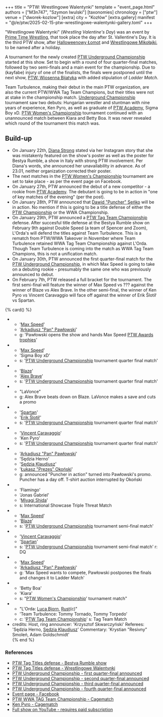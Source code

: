 +++
title = "PTW: Wrestlingowe Walentynki"
template = "event_page.html"
authors = ["M3n747", "Szymon Iwulski"]
[taxonomies]
chronology = ["ptw"]
venue = ["dworek-kozlow"]
[extra]
city = "Kozłów"
[extra.gallery]
manifest = "@/e/ptw/2025-02-15-ptw-wrestlingowe-walentynki-gallery.toml"
+++

"Wrestlingowe Walentynki" (_Wrestling Valentine's Day_) was an event by [Prime Time Wrestling](@/o/ptw.md), that took place the day after St. Vallentine's Day. It is the third PTW show, after [Halloweenowy Łomot](@/e/ptw/2024-10-19-ptw-underground-23.md) and [Wrestlingowe Mikołajki](@/e/ptw/2024-12-07-ptw-underground-25.md), to be named after a holiday.

A tournament for the newly created [PTW Underground Championship](@/c/ptw-underground-championship.md) started at this show. Set to begin with a round of four quarter-final matches, followed by two semi-finals and a main event for the championship.
Due to (kayfabe) injury of one of the finalists, the finals were postponed until the next show, [PTW: Wiosenna Bijatyka](@/e/ptw/2025-03-15-ptw-wiosenna-bijatyka.md) with added stipulation of _Ladder Match_.

Team Turbulence, making their debut in the main PTW organization, are also the current PTW/WWA Tag Team Champions, but their titles were not at stake in the championship match.
[Underground Championship](@/c/ptw-underground-championship.md) tournament saw two debuts: Hungarian wrestler and stuntman with nine years of experience, Ken Pyro, as well as graduate of [PTW Academy](@/o/ptw-academy.md), Sigma Boy xD.
[PTW Women's Championship](@/c/ptw-womens-championship.md) tournament continued with an unannounced match between Kiara and Betty Boa. It was never revealed which round of the tournament this match was.

## Build-up

* On January 22th, [Diana Strong](@/w/diana-strong.md) stated via her Instagram story that she was mistakenly featured on the show's poster as well as the poster for Bestya Rumble, a show in Italy with strong PTW involvement. Per Diana's words, she announced her unavailability in advance. As of 23.01, neither organization corrected their poster.
* The next matches in the [PTW Women's Championship](@/c/ptw-womens-championship.md) tournament are set to take place - as per the event page on Facebook.
* On January 27th, PTW announced the debut of a new competitor - a rookie from [PTW Academy](@/o/ptw-academy.md). The debutant is going to be in action in "one of key matches of the evening" (per the post).
* On January 28th, PTW announced that [Dawid "Puncher" Seńko](@/w/puncher.md) will be in action. No mention if this is going to be a title defense of either the [PTW Championship](@/c/ptw-championship.md) or the WWA Championship.
* On January 29th, PTW announced a [PTW Tag Team Championship](@/c/ptw-tag-team-championship.md) defense. After succesful title defense at the Bestya Rumble show on February 9th against Double Speed (a team of Spencer and Zoom), L'Orda's will defend the titles against Team Turbulence. This is a rematch from PTW/WWA Takeover in November where Team Turbulence retained WWA Tag Team Championship against L'Orda. Though Team Turbulence is coming into the match as WWA Tag Team Champions, this is not a unification match.
* On January 30th, PTW announced the first quarter-final match for the [PTW Underground Championship](@/c/ptw-underground-championship.md), in which Max Speed is going to take on a debuting rookie - presumably the same one who was previously announced to debut.
* On February 7th, PTW released a full bracket for the tournament. The first semi-final will feature the winner of Max Speed vs ??? against the winner of Blaze vs Alex Brave. In the other semi-final, the winner of Ken Pyro vs Vincent Caravaggio will face off against the winner of Erik Šlotíř vs Spartan.

{% card() %}
- - '[Max Speed](@/w/max-speed.md)'
  - '[Arkadiusz "Pan" Pawłowski](@/w/pan-pawlowski.md)'
  - g: 'Pawłowski opens the show and hands Max Speed [PTW Awards trophies](@/a/ptw-awards-2024.md)'
- - '[Max Speed](@/w/max-speed.md)'
  - 'Sigma Boy xD'
  - s: '[PTW Underground Championship](@/c/ptw-underground-championship.md) tournament quarter final match'
- - '[Blaze](@/w/blaze.md)'
  - '[Alex Brave](@/w/alex-brave.md)'
  - s: '[PTW Underground Championship](@/c/ptw-underground-championship.md) tournament quarter final match'
- - "LaVonce"
  - g: Alex Brave beats down on Blaze. LaVonce makes a save and cuts a promo
- - '[Spartan](@/w/spartan.md)'
  - '[Erik Šlotíř](@/w/erik-slotir.md)'
  - s: '[PTW Underground Championship](@/c/ptw-underground-championship.md) tournament quarter final match'
- - '[Vincent Caravaggio](@/w/vincent-caravaggio.md)'
  - 'Ken Pyro'
  - s: '[PTW Underground Championship](@/c/ptw-underground-championship.md) tournament quarter final match'
- - '[Arkadiusz "Pan" Pawłowski](@/w/pan-pawlowski.md)'
  - 'Sędzia Herno'
  - '[Sędzia Klaudiusz](@/w/sedzia-klaudiusz.md)'
  - '[Łukasz "Prezes" Okoński](@/w/lukasz-okonski.md)'
  - g: announced "Puncher in action" turned into Pawłowski's promo. Puncher has a day off. T-shirt auction interrupted by Okoński
- - 'Flamingo'
  - 'Jonas Gabriel'
  - '[Miyagi Shida](@/w/miyagi-shida.md)'
  - s: International Showcase Triple Threat Match
- - '[Max Speed](@/w/max-speed.md)'
  - '[Blaze](@/w/blaze.md)'
  - s: '[PTW Underground Championship](@/c/ptw-underground-championship.md) tournament semi-final match'
- - '[Vincent Caravaggio](@/w/vincent-caravaggio.md)'
  - '[Spartan](@/w/spartan.md)'
  - s: '[PTW Underground Championship](@/c/ptw-underground-championship.md) tournament semi-final match'
    r: DQ
- - '[Max Speed](@/w/max-speed.md)'
  - '[Arkadiusz "Pan" Pawłowski](@/w/pan-pawlowski.md)'
  - g: 'Max Speed wants to compete, Pawłowski postpones the finals and changes it to Ladder Match'    
- - 'Betty Boa'
  - 'Kiara'
  - s: "[PTW Women's Championship](@/c/ptw-womens-championship.md)' tournament match"
- - "L'Orda: [Luca Bjorn](@/w/luca-bjorn.md), [Rust](@/w/rust.md)(c)"
  - 'Team Turbulence: Tommy Tornado, Tommy Torpedo'
  - c: '[PTW Tag Team Championship](@/c/ptw-tag-team-championship.md)'
    s: Tag Team Match
- credits:
  Host, ring announcer: 'Krzysztof Skwarczyński'
  Referees: 'Sędzia Herno, [Sędzia Klaudiusz](@/w/sedzia-klaudiusz.md)'
  Commentary: 'Krystian "Resivny" Smoleń, Adam Goldschmidt'    
{% end %}

### References

* [PTW Tag Titles defense - Bestya Rumble show](https://www.instagram.com/p/DFLfyIjteNQ/_)
* [PTW Tag Titles defense - Wrestlingowe Walentynki](https://www.facebook.com/photo/?fbid=659585686394077&set=pb.100070279538143.-2207520000)
* [PTW Underground Championship - first quarter-final announced](https://www.facebook.com/PrimeTimeWrestlingPL/posts/pfbid024WCNZgW3HaWL3nbKhqS7joP6HitFMnNGQee4QCwzNdB6NpPnhFDKtvYgSFtukcoNl)
* [PTW Underground Championship - second quarter-final announced](https://www.facebook.com/photo/?fbid=660822582937054&set=a.136592408693410)
* [PTW Underground Championship - third quarter-final announced](https://www.facebook.com/photo?fbid=662972726055373&set=a.136592408693410)
* [PTW Underground Championship - fourth quarter-final announced](https://www.facebook.com/photo/?fbid=663657269320252&set=a.136592408693410)
* [Event page - Facebook](https://www.facebook.com/events/494413280349578/?acontext=%7B%22event_action_history%22%3A[]%7D)
* [PTW WWA TAG Team Championship - Cagematch](https://www.cagematch.net/?id=5&nr=6593_)
* [Ken Pyro - Cagematch](https://www.cagematch.net/?id=2&nr=24006)
* [Full show on YouTube - requires paid subscription](https://www.youtube.com/watch?v=Til3tBdaKvs&t=1344s&ab_channel=PTW-PrimeTimeWrestling)
